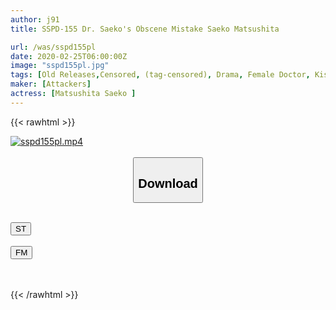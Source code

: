 ```yaml
---
author: j91
title: SSPD-155 Dr. Saeko's Obscene Mistake Saeko Matsushita

url: /was/sspd155pl
date: 2020-02-25T06:00:00Z
image: "sspd155pl.jpg"
tags: [Old Releases,Censored, (tag-censored), Drama, Female Doctor, Kiss]
maker: [Attackers]
actress: [Matsushita Saeko ]
---
```



{{< rawhtml >}}

<div class="video" data-videoid="1BLj73pzW8Fe2qp">
    <a href="javascript:;">
        <img src="/was/sspd155pl/sspd155pl.jpg" width="WIDTH" height="HEIGHT" alt="sspd155pl.mp4" loading="lazy">
    </a>
</div>

<script type="text/javascript" src="https://j91.asia/asset/on-demand-st.js"></script>

<br>
  <link rel="stylesheet" href="https://j91.asia/asset/bs5.css">
  
  <center>
  <button class="btn btn-primary" type="button" data-bs-toggle="collapse" data-bs-target=".multi-collapse" aria-expanded="false" aria-controls="multiCollapseExample1 multiCollapseExample2"><h2>Download</h2></button></center>
</p>
<div class="row">
  <div class="col">
    <div class="collapse multi-collapse" id="multiCollapseExample1">
      <div class="card card-body">
	      	      <br>
<div class="buttons">  
<a href="https://streamtape.to/v/1BLj73pzW8Fe2qp" target="_blank"><button class="btn-hover color-3"><i class="fa fa-download"></i> ST</button></a></div>
    </div>
  </div>
</div>
  <div class="col">
    <div class="collapse multi-collapse" id="multiCollapseExample2">
      <div class="card card-body">
	      <br>
<div class="buttons">
    <a href="https://filemoon.sx/d/pejj5lnbs6jd" target="_blank"><button class="btn-hover color-8"><i class="fa fa-download"></i> FM</button></a></div>
<br><br>
      </div>
    </div>
  </div>
</div>

{{< /rawhtml >}}